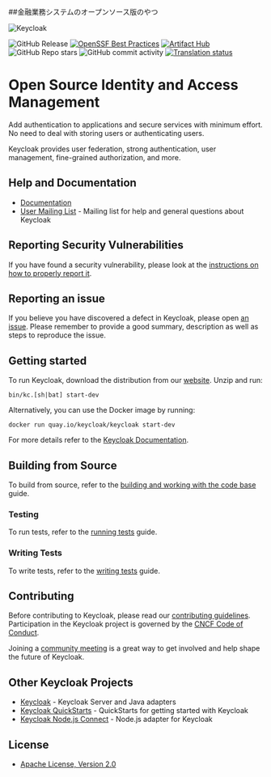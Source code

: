 ##金融業務システムのオープンソース版のやつ

![Keycloak](https://github.com/keycloak/keycloak-misc/blob/main/logo/logo.svg)

![GitHub Release](https://img.shields.io/github/v/release/keycloak/keycloak?label=latest%20release)
[![OpenSSF Best Practices](https://bestpractices.coreinfrastructure.org/projects/6818/badge)](https://bestpractices.coreinfrastructure.org/projects/6818)
[![Artifact Hub](https://img.shields.io/endpoint?url=https://artifacthub.io/badge/repository/keycloak-operator)](https://artifacthub.io/packages/olm/community-operators/keycloak-operator)
![GitHub Repo stars](https://img.shields.io/github/stars/keycloak/keycloak?style=flat)
![GitHub commit activity](https://img.shields.io/github/commit-activity/m/keycloak/keycloak)
[![Translation status](https://hosted.weblate.org/widget/keycloak/svg-badge.svg)](docs/translation.md)

# Open Source Identity and Access Management

Add authentication to applications and secure services with minimum effort. No need to deal with storing users or authenticating users.

Keycloak provides user federation, strong authentication, user management, fine-grained authorization, and more.


## Help and Documentation

* [Documentation](https://www.keycloak.org/documentation.html)
* [User Mailing List](https://groups.google.com/d/forum/keycloak-user) - Mailing list for help and general questions about Keycloak


## Reporting Security Vulnerabilities

If you have found a security vulnerability, please look at the [instructions on how to properly report it](https://github.com/keycloak/keycloak/security/policy).


## Reporting an issue

If you believe you have discovered a defect in Keycloak, please open [an issue](https://github.com/keycloak/keycloak/issues).
Please remember to provide a good summary, description as well as steps to reproduce the issue.


## Getting started

To run Keycloak, download the distribution from our [website](https://www.keycloak.org/downloads.html). Unzip and run:

    bin/kc.[sh|bat] start-dev

Alternatively, you can use the Docker image by running:

    docker run quay.io/keycloak/keycloak start-dev
    
For more details refer to the [Keycloak Documentation](https://www.keycloak.org/documentation.html).


## Building from Source

To build from source, refer to the [building and working with the code base](docs/building.md) guide.


### Testing

To run tests, refer to the [running tests](docs/tests.md) guide.


### Writing Tests

To write tests, refer to the [writing tests](docs/tests-development.md) guide.


## Contributing

Before contributing to Keycloak, please read our [contributing guidelines](CONTRIBUTING.md). Participation in the Keycloak project is governed by the [CNCF Code of Conduct](https://github.com/cncf/foundation/blob/main/code-of-conduct.md).

Joining a [community meeting](https://www.keycloak.org/community) is a great way to get involved and help shape the future of Keycloak.

## Other Keycloak Projects

* [Keycloak](https://github.com/keycloak/keycloak) - Keycloak Server and Java adapters
* [Keycloak QuickStarts](https://github.com/keycloak/keycloak-quickstarts) - QuickStarts for getting started with Keycloak
* [Keycloak Node.js Connect](https://github.com/keycloak/keycloak-nodejs-connect) - Node.js adapter for Keycloak


## License

* [Apache License, Version 2.0](https://www.apache.org/licenses/LICENSE-2.0)
